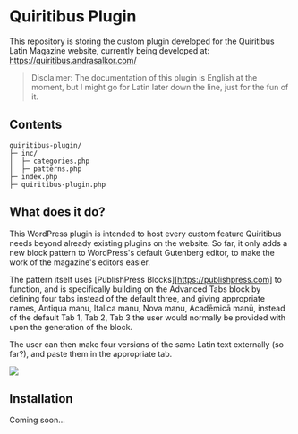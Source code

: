 # Quiritibus Plugin

This repository is storing the custom plugin developed for the Quiritibus Latin Magazine website, currently being developed at: https://quiritibus.andrasalkor.com/

> Disclaimer: The documentation of this plugin is English at the moment, but I might go for Latin later down the line, just for the fun of it.

## Contents

```
quiritibus-plugin/
├─ inc/
│  ├─ categories.php
│  ├─ patterns.php
├─ index.php
├─ quiritibus-plugin.php
```

## What does it do?

This WordPress plugin is intended to host every custom feature Quiritibus needs beyond already existing plugins on the website. So far, it only adds a new block pattern to WordPress's default Gutenberg editor, to make the work of the magazine's editors easier.

The pattern itself uses [PublishPress Blocks][https://publishpress.com] to function, and is specifically building on the Advanced Tabs block by defining four tabs instead of the default three, and giving appropriate names, Antiqua manu, Italica manu, Nova manu, Acadēmicā manū, instead of the default Tab 1, Tab 2, Tab 3 the user would normally be provided with upon the generation of the block.

The user can then make four versions of the same Latin text externally (so far?), and paste them in the appropriate tab.

![](D:\Alkor\Latina\Quiritibus\quiritibus-git\images\advanced_tabs_block_pattern.png)

## Installation

Coming soon...
